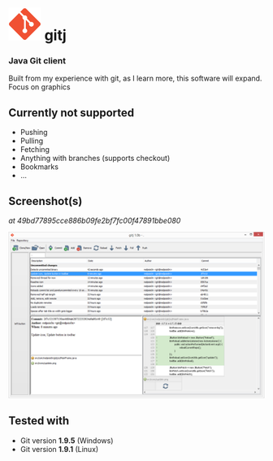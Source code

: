 # ![Icon](src/icons/icon-big.png) gitj
### Java Git client

Built from my experience with git, as I learn more, this software will expand.
Focus on graphics

## Currently not supported

- Pushing
- Pulling
- Fetching
- Anything with branches (supports checkout)
- Bookmarks
- ...

## Screenshot(s)

_at 49bd77895cce886b09fe2bf7fc00f47891bbe080_

![Screenshot](screenshots/main.png)

## Tested with

- Git version **1.9.5** (Windows)
- Git version **1.9.1** (Linux)